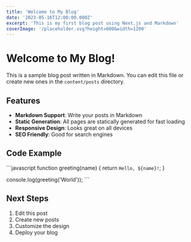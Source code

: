 ```yaml
---
title: 'Welcome to My Blog'
date: '2023-05-16T12:00:00.000Z'
excerpt: 'This is my first blog post using Next.js and Markdown'
coverImage: '/placeholder.svg?height=600&width=1200'
---
```


# Welcome to My Blog!

This is a sample blog post written in Markdown. You can edit this file or create new ones in the `content/posts` directory.

## Features

- **Markdown Support**: Write your posts in Markdown
- **Static Generation**: All pages are statically generated for fast loading
- **Responsive Design**: Looks great on all devices
- **SEO Friendly**: Good for search engines

## Code Example

\`\`\`javascript
function greeting(name) {
  return `Hello, ${name}!`;
}

console.log(greeting('World'));
\`\`\`

## Next Steps

1. Edit this post
2. Create new posts
3. Customize the design
4. Deploy your blog
